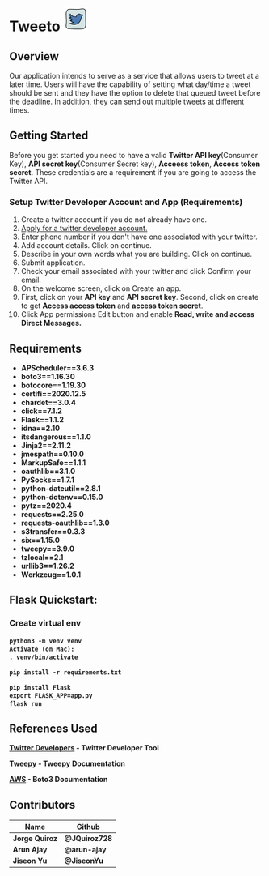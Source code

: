 # Tweeto <img src = "/images/twitter_icon.png"/>

## Overview
<p>Our application intends to serve as a service that allows users to tweet at a later time. Users will have the capability of setting what day/time a tweet should be sent and they have the option 
to delete that queued tweet before the deadline.  In addition, they can send out multiple tweets at different times. </p>

## Getting Started
<p>Before you get started you need to have a valid <strong>Twitter API key</strong>(Consumer Key), <strong>API secret key</strong>(Consumer Secret key), <strong>Acceess token</strong>, <strong>Access token secret</strong>. These credentials are a requirement if you are going to access the Twitter API.
</p>

### Setup Twitter Developer Account and App (Requirements)
<ol>
  <li> Create a twitter account if you do not already have one. </li>
  <li> <a href="https://developer.twitter.com/en/apply/user"> Apply for a twitter developer account. </a> </li>
  <li> Enter phone number if you don't have one associated with your twitter.</li>
  <li> Add account details. Click on continue. </li>
  <li> Describe in your own words what you are building. Click on continue.</li>
  <li> Submit application. </li>
  <li> Check your email associated with your twitter and click Confirm your email. </li>
  <li> On the welcome screen, click on Create an app. </li>
  <li> First, click on your <strong>API key</strong> and <strong>API secret key</strong>. Second, click on create to get <strong>Access access token</strong> and <strong>access token secret</strong>. </li>
  <li> Click App permissions Edit button and enable <strong>Read, write and access Direct Messages<strong>. </li>
</ol>

## Requirements
- APScheduler==3.6.3
- boto3==1.16.30
- botocore==1.19.30
- certifi==2020.12.5
- chardet==3.0.4
- click==7.1.2
- Flask==1.1.2
- idna==2.10
- itsdangerous==1.1.0
- Jinja2==2.11.2
- jmespath==0.10.0
- MarkupSafe==1.1.1
- oauthlib==3.1.0
- PySocks==1.7.1
- python-dateutil==2.8.1
- python-dotenv==0.15.0
- pytz==2020.4
- requests==2.25.0
- requests-oauthlib==1.3.0
- s3transfer==0.3.3
- six==1.15.0
- tweepy==3.9.0
- tzlocal==2.1
- urllib3==1.26.2
- Werkzeug==1.0.1


## Flask Quickstart:

### Create virtual env

```console
python3 -m venv venv
Activate (on Mac):
. venv/bin/activate
```

```console
pip install -r requirements.txt
```

```console
pip install Flask
export FLASK_APP=app.py
flask run
```

## References Used
<p><a href="https://developer.twitter.com/en/portal/dashboard">Twitter Developers</a> - Twitter Developer Tool </p>
<p> <a href="http://docs.tweepy.org/en/latest/">Tweepy</a> - Tweepy Documentation </p>
<p> <a href="https://boto3.amazonaws.com/v1/documentation/api/latest/index.html">AWS</a> - Boto3 Documentation </p>

## Contributors

| Name          | Github        | 
| ------------- | ------------- | 
| Jorge Quiroz  | @JQuiroz728  | 
| Arun Ajay  | @arun-ajay  |
| Jiseon Yu | @JiseonYu  | 

